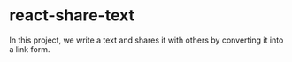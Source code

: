 # react-share-text
In this project, we write a text and shares it with others by converting it into a link form.
